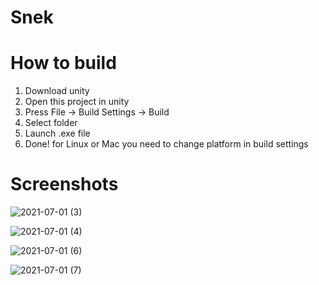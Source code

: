 # Snek

# How to build
1. Download unity
2. Open this project in unity
3. Press File -> Build Settings -> Build
4. Select folder
5. Launch .exe file
6. Done!
for Linux or Mac you need to change platform in build settings

# Screenshots

![2021-07-01 (3)](https://user-images.githubusercontent.com/66955882/124132078-1c978980-da89-11eb-90f8-7fd6f5af6a11.png)

![2021-07-01 (4)](https://user-images.githubusercontent.com/66955882/124132103-228d6a80-da89-11eb-8c7c-61d4657a64a6.png)

![2021-07-01 (6)](https://user-images.githubusercontent.com/66955882/124132153-3042f000-da89-11eb-97b4-3d7d68813b3e.png)

![2021-07-01 (7)](https://user-images.githubusercontent.com/66955882/124132241-4781dd80-da89-11eb-9786-fe37a5699092.png)
